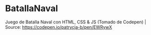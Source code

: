 # BatallaNaval
Juego de Batalla Naval con HTML, CSS &amp; JS (Tomado de Codepen) | 
Source: https://codepen.io/patrycja-b/pen/EWRywX
